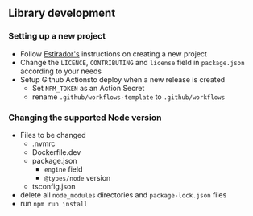 ## Library development

### Setting up a new project

- Follow [Estirador's](https://github.com/Bartmr/estirador) instructions on creating a new project
- Change the `LICENCE`, `CONTRIBUTING` and `license` field in `package.json` according to your needs
- Setup Github Actionsto deploy when a new release is created
  - Set `NPM_TOKEN` as an Action Secret
  - rename `.github/workflows-template` to `.github/workflows`

### Changing the supported Node version

- Files to be changed
  - .nvmrc
  - Dockerfile.dev
  - package.json
    - `engine` field
    - `@types/node` version
  - tsconfig.json
- delete all `node_modules` directories and `package-lock.json` files
- run `npm run install`
